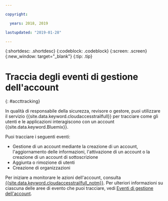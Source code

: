 ```yaml
---

copyright:

  years: 2018, 2019

lastupdated: "2019-01-28"

---
```


{:shortdesc: .shortdesc}
{:codeblock: .codeblock}
{:screen: .screen}
{:new_window: target="_blank"}
{:tip: .tip}

# Traccia degli eventi di gestione dell'account
{: #accttracking}

In qualità di responsabile della sicurezza, revisore o gestore, puoi utilizzare il servizio {{site.data.keyword.cloudaccesstrailfull}} per tracciare come gli utenti e le applicazioni interagiscono con un account {{site.data.keyword.Bluemix}}.

Puoi tracciare i seguenti eventi:

* Gestione di un account mediante la creazione di un account, l'aggiornamento delle informazioni, l'attivazione di un account o la creazione di un account di sottoscrizione
* Aggiunta o rimozione di utenti
* Creazione di organizzazioni

Per iniziare a monitorare le azioni dell'account, consulta [{{site.data.keyword.cloudaccesstrailfull_notm}}](/docs/services/cloud-activity-tracker?topic=cloud-activity-tracker-getting-started-with-cla). Per ulteriori informazioni su ciascuna delle aree di evento che puoi tracciare, vedi [Eventi di gestione dell'account](/docs/services/cloud-activity-tracker/services?topic=cloud-activity-tracker-at_events).
